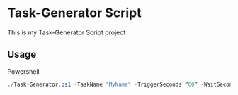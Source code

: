 # Task-Generator Script

This is my Task-Generator Script project

## Usage

Powershell
```powershell
./Task-Generator.ps1 -TaskName "MyName" -TriggerSeconds “60” -WaitSeconds "120”
```
